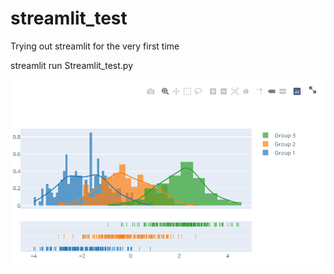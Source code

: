 # streamlit_test
Trying out streamlit for the very first time

streamlit run Streamlit_test.py

![Preview](preview.png)
